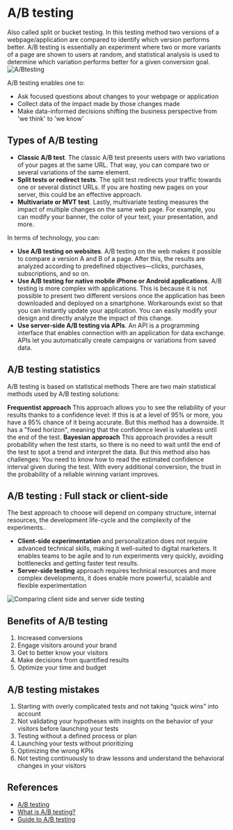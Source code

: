 # A/B testing

Also called split or bucket testing.
In this testing method two versions of a webpage/application are compared to identify which version performs better.
A/B testing is essentially an experiment where two or more variants of a page are shown to users at random, and statistical analysis is used to determine which variation performs better for a given conversion goal.
![A/Btesting](https://www.optimizely.com/contentassets/08726e145f1b4743a0ba2f30c0447b76/ab-testing.png)

A/B testing enables one to:

- Ask focused questions about changes to your webpage or application
- Collect data of the impact made by those changes made
- Make data-informed decisions shifting the business perspective from 'we think' to 'we know'

## Types of A/B testing

- **Classic A/B test**. The classic A/B test presents users with two variations of your pages at the same URL. That way, you can compare two or several variations of the same element.
- **Split tests or redirect tests**. The split test redirects your traffic towards one or several distinct URLs. If you are hosting new pages on your server, this could be an effective approach.
- **Multivariate or MVT test**. Lastly, multivariate testing measures the impact of multiple changes on the same web page. For example, you can modify your banner, the color of your text, your presentation, and more.

In terms of technology, you can:

- **Use A/B testing on websites**. A/B testing on the web makes it possible to compare a version A and B of a page. After this, the results are analyzed according to predefined objectives—clicks, purchases, subscriptions, and so on.
- **Use A/B testing for native mobile iPhone or Android applications**.   A/B testing is more complex with applications. This is because it is not possible to present two different versions once the application has been downloaded and deployed on a smartphone. Workarounds exist so that you can instantly update your application. You can easily modify your design and directly analyze the impact of this change.
- **Use server-side A/B testing via APIs**. An API is a programming interface that enables connection with an application for data exchange. APIs let you automatically create campaigns or variations from saved data.

## A/B testing statistics

A/B testing is based on statistical methods
There are two main statistical methods used by A/B testing solutions:

**Frequentist approach** This approach allows you to see the reliability of your results thanks to a confidence level: If this is at a level of 95% or more, you have a 95% chance of it being accurate. But this method has a downside. It has a "fixed horizon", meaning that the confidence level is valueless until the end of the test.
**Bayesian approach** This approach provides a result probability when the test starts, so there is no need to wait until the end of the test to spot a trend and interpret the data. But this method also has challenges: You need to know how to read the estimated confidence interval given during the test. With every additional conversion, the trust in the probability of a reliable winning variant improves.

## A/B testing : Full stack or client-side

The best approach to choose will depend on company structure, internal resources, the development life-cycle and the complexity of the experiments..

- **Client-side experimentation** and personalization does not require advanced technical skills, making it well-suited to digital marketers. It enables teams to be agile and to run experiments very quickly, avoiding bottlenecks and getting faster test results.
- **Server-side testing** approach requires technical resources and more complex developments, it does enable more powerful, scalable and flexible experimentation

![Comparing client side and server side testing](https://www.kameleoon.com/sites/default/files/inline-images/client-side-server-side-comparison.png)

## Benefits of A/B testing

1. Increased conversions
2. Engage visitors around your brand
3. Get to better know your visitors
4. Make decisions from quantified results
5. Optimize your time and budget

## A/B testing mistakes

1. Starting with overly complicated tests and not taking “quick wins” into account
2. Not validating your hypotheses with insights on the behavior of your visitors before launching your tests
3. Testing without a defined process or plan
4. Launching your tests without prioritizing
5. Optimizing the wrong KPIs
6. Not testing continuously to draw lessons and understand the behavioral changes in your visitors

## References

- [A/B testing](https://www.optimizely.com/optimization-glossary/ab-testing/)
- [What is A/B testing?](https://www.kameleoon.com/en/ab-testing)
- [Guide to A/B testing](https://www.abtasty.com/ab-testing/)